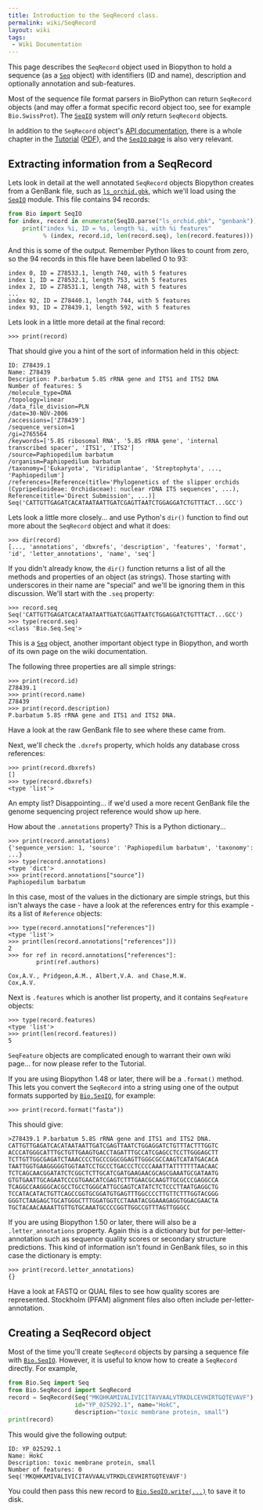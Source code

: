 ```yaml
---
title: Introduction to the SeqRecord class.
permalink: wiki/SeqRecord
layout: wiki
tags:
 - Wiki Documentation
---
```


This page describes the `SeqRecord` object used in Biopython to hold a
sequence (as a [`Seq`](Seq "wikilink") object) with identifiers (ID and
name), description and optionally annotation and sub-features.

Most of the sequence file format parsers in BioPython can return
`SeqRecord` objects (and may offer a format specific record object
too, see for example `Bio.SwissProt`). The [`SeqIO`](SeqIO "wikilink")
system will *only* return `SeqRecord` objects.

In addition to the `SeqRecord` object's [API
documentation](http://biopython.org/DIST/docs/api/Bio.SeqRecord.SeqRecord-class.html),
there is a whole chapter in the
[Tutorial](http://biopython.org/DIST/docs/tutorial/Tutorial.html)
([PDF](http://biopython.org/DIST/docs/tutorial/Tutorial.pdf)), and the
[`SeqIO` page](SeqIO "wikilink") is also very relevant.

Extracting information from a SeqRecord
---------------------------------------

Lets look in detail at the well annotated `SeqRecord` objects
Biopython creates from a GenBank file, such as
[`ls_orchid.gbk`](https://raw.githubusercontent.com/biopython/biopython/master/Doc/examples/ls_orchid.gbk),
which we'll load using the [`SeqIO`](SeqIO "wikilink") module. This file
contains 94 records:

``` python
from Bio import SeqIO
for index, record in enumerate(SeqIO.parse("ls_orchid.gbk", "genbank")):
    print("index %i, ID = %s, length %i, with %i features"
          % (index, record.id, len(record.seq), len(record.features)))
```

And this is some of the output. Remember Python likes to count from
zero, so the 94 records in this file have been labelled 0 to 93:

```
index 0, ID = Z78533.1, length 740, with 5 features
index 1, ID = Z78532.1, length 753, with 5 features
index 2, ID = Z78531.1, length 748, with 5 features
...
index 92, ID = Z78440.1, length 744, with 5 features
index 93, ID = Z78439.1, length 592, with 5 features
```

Lets look in a little more detail at the final record:

``` pycon
>>> print(record)
```

That should give you a hint of the sort of information held in this
object:

```
ID: Z78439.1
Name: Z78439
Description: P.barbatum 5.8S rRNA gene and ITS1 and ITS2 DNA
Number of features: 5
/molecule_type=DNA
/topology=linear
/data_file_division=PLN
/date=30-NOV-2006
/accessions=['Z78439']
/sequence_version=1
/gi=2765564
/keywords=['5.8S ribosomal RNA', '5.8S rRNA gene', 'internal transcribed spacer', 'ITS1', 'ITS2']
/source=Paphiopedilum barbatum
/organism=Paphiopedilum barbatum
/taxonomy=['Eukaryota', 'Viridiplantae', 'Streptophyta', ..., 'Paphiopedilum']
/references=[Reference(title='Phylogenetics of the slipper orchids (Cypripedioideae: Orchidaceae): nuclear rDNA ITS sequences', ...), Reference(title='Direct Submission', ...)]
Seq('CATTGTTGAGATCACATAATAATTGATCGAGTTAATCTGGAGGATCTGTTTACT...GCC')
```

Lets look a little more closely... and use Python's `dir()` function
to find out more about the `SeqRecord` object and what it does:

``` pycon
>>> dir(record)
[..., 'annotations', 'dbxrefs', 'description', 'features', 'format', 'id', 'letter_annotations', 'name', 'seq']
```

If you didn't already know, the `dir()` function returns a list of all
the methods and properties of an object (as strings). Those starting
with underscores in their name are "special" and we'll be ignoring them
in this discussion. We'll start with the `.seq` property:

``` pycon
>>> record.seq
Seq('CATTGTTGAGATCACATAATAATTGATCGAGTTAATCTGGAGGATCTGTTTACT...GCC')
>>> type(record.seq)
<class 'Bio.Seq.Seq'>
```

This is a [`Seq`](Seq "wikilink") object, another important object type in
Biopython, and worth of its own page on the wiki documentation.

The following three properties are all simple strings:

``` pycon
>>> print(record.id)
Z78439.1
>>> print(record.name)
Z78439
>>> print(record.description)
P.barbatum 5.8S rRNA gene and ITS1 and ITS2 DNA.
```

Have a look at the raw GenBank file to see where these came from.

Next, we'll check the `.dxrefs` property, which holds any database
cross references:

``` pycon
>>> print(record.dbxrefs)
[]
>>> type(record.dbxrefs)
<type 'list'>
```

An empty list? Disappointing... if we'd used a more recent GenBank file
the genome sequencing project reference would show up here.

How about the `.annotations` property? This is a Python dictionary...

``` pycon
>>> print(record.annotations)
{'sequence_version: 1, 'source': 'Paphiopedilum barbatum', 'taxonomy': ...}
>>> type(record.annotations)
<type 'dict'>
>>> print(record.annotations["source"])
Paphiopedilum barbatum
```

In this case, most of the values in the dictionary are simple strings,
but this isn't always the case - have a look at the references entry for
this example - its a list of `Reference` objects:

``` pycon
>>> type(record.annotations["references"])
<type 'list'>
>>> print(len(record.annotations["references"]))
2
>>> for ref in record.annotations["references"]:
        print(ref.authors)

Cox,A.V., Pridgeon,A.M., Albert,V.A. and Chase,M.W.
Cox,A.V.
```

Next is `.features` which is another list property, and it contains
`SeqFeature` objects:

``` pycon
>>> type(record.features)
<type 'list'>
>>> print(len(record.features))
5
```

`SeqFeature` objects are complicated enough to warrant their own wiki
page... for now please refer to the Tutorial.

If you are using Biopython 1.48 or later, there will be a `.format()`
method. This lets you convert the `SeqRecord` into a string using one
of the output formats supported by [`Bio.SeqIO`](SeqIO "wikilink"), for
example:

``` pycon
>>> print(record.format("fasta"))
```

This should give:

```
>Z78439.1 P.barbatum 5.8S rRNA gene and ITS1 and ITS2 DNA.
CATTGTTGAGATCACATAATAATTGATCGAGTTAATCTGGAGGATCTGTTTACTTTGGTC
ACCCATGGGCATTTGCTGTTGAAGTGACCTAGATTTGCCATCGAGCCTCCTTGGGAGCTT
TCTTGTTGGCGAGATCTAAACCCCTGCCCGGCGGAGTTGGGCGCCAAGTCATATGACACA
TAATTGGTGAAGGGGGTGGTAATCCTGCCCTGACCCTCCCCAAATTATTTTTTTAACAAC
TCTCAGCAACGGATATCTCGGCTCTTGCATCGATGAAGAACGCAGCGAAATGCGATAATG
GTGTGAATTGCAGAATCCCGTGAACATCGAGTCTTTGAACGCAAGTTGCGCCCGAGGCCA
TCAGGCCAAGGGCACGCCTGCCTGGGCATTGCGAGTCATATCTCTCCCTTAATGAGGCTG
TCCATACATACTGTTCAGCCGGTGCGGATGTGAGTTTGGCCCCTTGTTCTTTGGTACGGG
GGGTCTAAGAGCTGCATGGGCTTTGGATGGTCCTAAATACGGAAAGAGGTGGACGAACTA
TGCTACAACAAAATTGTTGTGCAAATGCCCCGGTTGGCCGTTTAGTTGGGCC
```

If you are using Biopython 1.50 or later, there will also be a
`.letter_annotations` property. Again this is a dictionary but for
per-letter-annotation such as sequence quality scores or secondary
structure predictions. This kind of information isn't found in GenBank
files, so in this case the dictionary is empty:

``` pycon
>>> print(record.letter_annotations)
{}
```

Have a look at FASTQ or QUAL files to see how quality scores are
represented. Stockholm (PFAM) alignment files also often include
per-letter-annotation.

Creating a SeqRecord object
---------------------------

Most of the time you'll create `SeqRecord` objects by parsing a
sequence file with [`Bio.SeqIO`](SeqIO "wikilink"). However, it is useful
to know how to create a `SeqRecord` directly. For example,

``` python
from Bio.Seq import Seq
from Bio.SeqRecord import SeqRecord
record = SeqRecord(Seq("MKQHKAMIVALIVICITAVVAALVTRKDLCEVHIRTGQTEVAVF"),
                   id="YP_025292.1", name="HokC",
                   description="toxic membrane protein, small")
print(record)
```

This would give the following output:

```
ID: YP_025292.1
Name: HokC
Description: toxic membrane protein, small
Number of features: 0
Seq('MKQHKAMIVALIVICITAVVAALVTRKDLCEVHIRTGQTEVAVF')
```

You could then pass this new record to
[`Bio.SeqIO.write(...)`](SeqIO "wikilink") to save it to disk.

